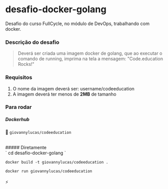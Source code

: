# desafio-docker-golang
Desafio do curso FullCycle, no módulo de DevOps, trabalhando com docker.

### Descrição do desafio
> Deverá ser criada uma imagem docker de golang, que ao executar o comando de running, imprima na tela a mensagem: "Code.education Rocks!"

### Requisitos
1. O nome da imagem deverá ser: username/codeeducation
2. A imagem deverá ter menos de __2MB__ de tamanho

  
### Para rodar
##### Dockerhub
:whale: `giovannylucas/codeeducation`

<br/>
##### Diretamente
<br/>
`
cd desafio-docker-golang
`

`
docker build -t giovannylucas/codeeducation .
`

`
docker run giovannylucas/codeeducation
`
<br/>
<br/>
:zap:
